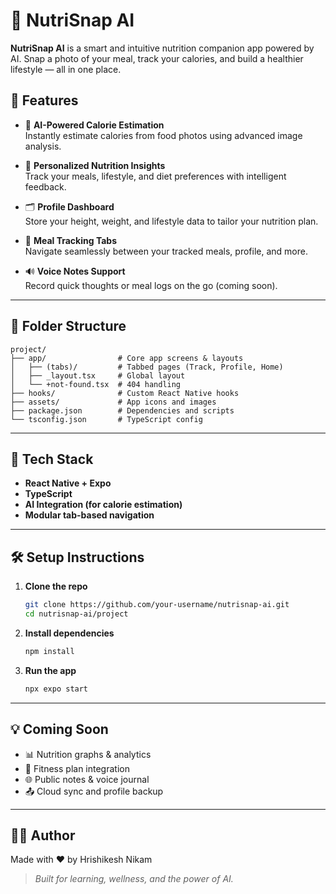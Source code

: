 # 🥗 NutriSnap AI

**NutriSnap AI** is a smart and intuitive nutrition companion app powered by AI. Snap a photo of your meal, track your calories, and build a healthier lifestyle — all in one place.

## 🚀 Features

- 📸 **AI-Powered Calorie Estimation**  
  Instantly estimate calories from food photos using advanced image analysis.

- 🧠 **Personalized Nutrition Insights**  
  Track your meals, lifestyle, and diet preferences with intelligent feedback.

- 🗂️ **Profile Dashboard**  
  Store your height, weight, and lifestyle data to tailor your nutrition plan.

- 🧾 **Meal Tracking Tabs**  
  Navigate seamlessly between your tracked meals, profile, and more.

- 🔊 **Voice Notes Support**  
  Record quick thoughts or meal logs on the go (coming soon).

---

## 📁 Folder Structure

```
project/
├── app/                # Core app screens & layouts
│   ├── (tabs)/         # Tabbed pages (Track, Profile, Home)
│   ├── _layout.tsx     # Global layout
│   └── +not-found.tsx  # 404 handling
├── hooks/              # Custom React Native hooks
├── assets/             # App icons and images
├── package.json        # Dependencies and scripts
└── tsconfig.json       # TypeScript config
```

---

## 📱 Tech Stack

- **React Native + Expo**
- **TypeScript**
- **AI Integration (for calorie estimation)**  
- **Modular tab-based navigation**

---

## 🛠️ Setup Instructions

1. **Clone the repo**
   ```bash
   git clone https://github.com/your-username/nutrisnap-ai.git
   cd nutrisnap-ai/project
   ```

2. **Install dependencies**
   ```bash
   npm install
   ```

3. **Run the app**
   ```bash
   npx expo start
   ```

---

## 💡 Coming Soon

- 📊 Nutrition graphs & analytics  
- 🧍 Fitness plan integration  
- 🌐 Public notes & voice journal  
- 📤 Cloud sync and profile backup  

---

## 🧑‍💻 Author

Made with ❤️ by Hrishikesh Nikam
> *Built for learning, wellness, and the power of AI.*


